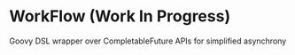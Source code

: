 # WorkFlow (Work In Progress)
Goovy DSL wrapper over CompletableFuture APIs for simplified asynchrony
